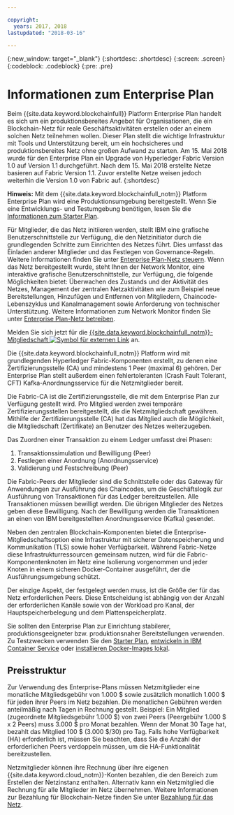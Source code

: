 ```yaml
---

copyright:
  years: 2017, 2018
lastupdated: "2018-03-16"

---
```


{:new_window: target="_blank"}
{:shortdesc: .shortdesc}
{:screen: .screen}
{:codeblock: .codeblock}
{:pre: .pre}

# Informationen zum Enterprise Plan

Beim {{site.data.keyword.blockchainfull}} Platform Enterprise Plan handelt es sich um ein produktionsbereites Angebot für Organisationen, die ein Blockchain-Netz für reale Geschäftsaktivitäten erstellen oder an einem solchen Netz teilnehmen wollen. Dieser Plan stellt die wichtige Infrastruktur mit Tools und Unterstützung bereit, um ein hochsicheres und produktionsbereites Netz ohne großen Aufwand zu starten. Am 15. Mai 2018 wurde für den Enterprise Plan ein Upgrade von Hyperledger Fabric Version 1.0 auf Version 1.1 durchgeführt. Nach dem 15. Mai 2018 erstellte Netze basieren auf Fabric Version 1.1. Zuvor erstellte Netze weisen jedoch weiterhin die Version 1.0 von Fabric auf.
{:shortdesc}

**Hinweis:** Mit dem {{site.data.keyword.blockchainfull_notm}} Platform Enterprise Plan wird eine Produktionsumgebung bereitgestellt. Wenn Sie eine Entwicklungs- und Testumgebung benötigen, lesen Sie die [Informationen zum Starter Plan](starter_plan.html).

Für Mitglieder, die das Netz initiieren werden, stellt IBM eine grafische Benutzerschnittstelle zur Verfügung, die den Netzinitiator durch die grundlegenden Schritte zum Einrichten des Netzes führt. Dies umfasst das Einladen anderer Mitglieder und das Festlegen von Governance-Regeln. Weitere Informationen finden Sie unter [Enterprise Plan-Netz steuern](get_start.html). Wenn das Netz bereitgestellt wurde, steht Ihnen der Network Monitor, eine interaktive grafische Benutzerschnittstelle, zur Verfügung, die folgende Möglichkeiten bietet: Überwachen des Zustands und der Aktivität des Netzes, Management der zentralen Netzaktivitäten wie zum Beispiel neue Bereitstellungen, Hinzufügen und Entfernen von Mitgliedern, Chaincode-Lebenszyklus und Kanalmanagement sowie Anforderung von technischer Unterstützung. Weitere Informationen zum Network Monitor finden Sie unter [Enterprise Plan-Netz betreiben](v10_dashboard.html).

Melden Sie sich jetzt für die [{{site.data.keyword.blockchainfull_notm}}-Mitgliedschaft ![Symbol für externen Link](images/external_link.svg "Symbol für externen Link")](https://console.bluemix.net/catalog/services/blockchain?env_id=ibm:yp:us-south&taxonomyNavigation=apps) an.

Die {{site.data.keyword.blockchainfull_notm}} Platform wird mit grundlegenden Hyperledger Fabric-Komponenten erstellt, zu denen eine Zertifizierungsstelle (CA) und mindestens 1 Peer (maximal 6) gehören.  Der Enterprise Plan stellt außerdem einen fehlertoleranten (Crash Fault Tolerant, CFT) Kafka-Anordnungsservice für die Netzmitglieder bereit.

Die Fabric-CA ist die Zertifizierungsstelle, die mit dem Enterprise Plan zur Verfügung gestellt wird. Pro Mitglied werden zwei temporäre Zertifizierungsstellen bereitgestellt, die die Netzmitgliedschaft gewähren. Mithilfe der Zertifizierungsstelle (CA) hat das Mitglied auch die Möglichkeit, die Mitgliedschaft (Zertifikate) an Benutzer des Netzes weiterzugeben.

Das Zuordnen einer Transaktion zu einem Ledger umfasst drei Phasen:  
1. Transaktionssimulation und Bewilligung (Peer)
2. Festlegen einer Anordnung (Anordnungsservice)
3. Validierung und Festschreibung (Peer)

Die Fabric-Peers der Mitglieder sind die Schnittstelle oder das Gateway für Anwendungen zur Ausführung des Chaincodes, um die Geschäftslogik zur Ausführung von Transaktionen für das Ledger bereitzustellen.  Alle Transaktionen müssen bewilligt werden. Die übrigen Mitglieder des Netzes geben diese Bewilligung. Nach der Bewilligung werden die Transaktionen an einen von IBM bereitgestellten Anordnungsservice (Kafka) gesendet.

Neben den zentralen Blockchain-Komponenten bietet die Enterprise-Mitgliedschaftsoption eine Infrastruktur mit sicherer Datenspeicherung und Kommunikation (TLS) sowie hoher Verfügbarkeit.  Während Fabric-Netze diese Infrastrukturressourcen gemeinsam nutzen, wird für die Fabric-Komponentenknoten im Netz eine Isolierung vorgenommen und jeder Knoten in einem sicheren Docker-Container ausgeführt, der die Ausführungsumgebung schützt.

Der einzige Aspekt, der festgelegt werden muss, ist die Größe der für das Netz erforderlichen Peers. Diese Entscheidung ist abhängig von der Anzahl der erforderlichen Kanäle sowie von der Workload pro Kanal, der Hauptspeicherbelegung und dem Plattenspeicherplatz.

Sie sollten den Enterprise Plan zur Einrichtung stabilerer, produktionsgeeigneter bzw. produktionsnaher Bereitstellungen verwenden. Zu Testzwecken verwenden Sie den [Starter Plan](starter_plan.html), [entwickeln in IBM Container Service](https://ibm-blockchain.github.io/) oder [installieren Docker-Images lokal](http://hyperledger-fabric.readthedocs.io/en/latest/build_network.html).

<!--- The Enterprise plan provides the ordering service and CA. The membership fee is $1,000, and a per peer fee of $1,000 that is associated with the network. If you want to have high availability (HA), you must purchase an additional peer to provide the HA capabilities. For example, one organization (associated membership fee of $1,000) of two peers ($1,000 X 2 peers) with HA ($1,000 X 2 HA peers) requires a monthly charge of $5,000.  --->

## Preisstruktur  
Zur Verwendung des Enterprise-Plans müssen Netzmitglieder eine monatliche Mitgliedsgebühr von 1.000 $ sowie zusätzlich monatlich 1.000 $ für jeden ihrer Peers im Netz bezahlen.  Die monatlichen Gebühren werden anteilmäßig nach Tagen in Rechnung gestellt.  Beispiel: Ein Mitglied (zugeordnete Mitgliedsgebühr 1.000 $) von zwei Peers (Peergebühr 1.000 $ x 2 Peers) muss 3.000 $ pro Monat bezahlen.  Wenn der Monat 30 Tage hat, bezahlt das Mitglied 100 $ (3.000 $/30) pro Tag.  Falls hohe Verfügbarkeit (HA) erforderlich ist, müssen Sie beachten, dass Sie die Anzahl der erforderlichen Peers verdoppeln müssen, um die HA-Funktionalität bereitzustellen.

Netzmitglieder können ihre Rechnung über ihre eigenen {{site.data.keyword.cloud_notm}}-Konten bezahlen, die den Bereich zum Erstellen der Netzinstanz enthalten.  Alternativ kann ein Netzmitglied die Rechnung für alle Mitglieder im Netz übernehmen.  Weitere Informationen zur Bezahlung für Blockchain-Netze finden Sie unter [Bezahlung für das Netz](howto/pay_for_the_network.html).
